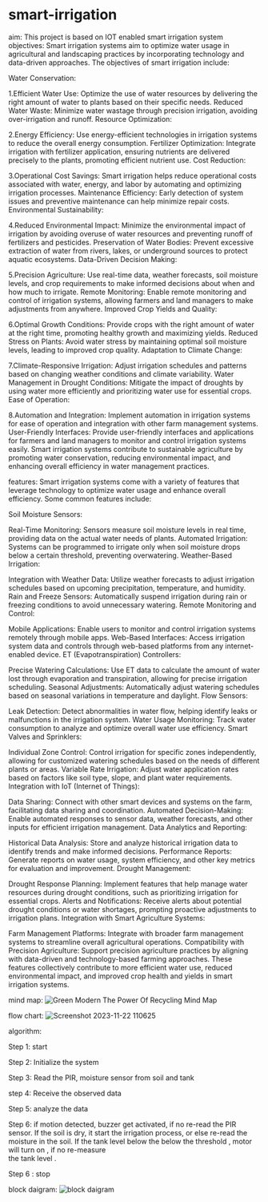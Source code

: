 # smart-irrigation
aim: This project is based on IOT enabled smart irrigation system
objectives: Smart irrigation systems aim to optimize water usage in agricultural and landscaping practices by incorporating technology and data-driven approaches. The objectives of smart irrigation include:

Water Conservation:

1.Efficient Water Use: Optimize the use of water resources by delivering the right amount of water to plants based on their specific needs.
Reduced Water Waste: Minimize water wastage through precision irrigation, avoiding over-irrigation and runoff.
Resource Optimization:

2.Energy Efficiency: Use energy-efficient technologies in irrigation systems to reduce the overall energy consumption.
Fertilizer Optimization: Integrate irrigation with fertilizer application, ensuring nutrients are delivered precisely to the plants, promoting efficient nutrient use.
Cost Reduction:

3.Operational Cost Savings: Smart irrigation helps reduce operational costs associated with water, energy, and labor by automating and optimizing irrigation processes.
Maintenance Efficiency: Early detection of system issues and preventive maintenance can help minimize repair costs.
Environmental Sustainability:

4.Reduced Environmental Impact: Minimize the environmental impact of irrigation by avoiding overuse of water resources and preventing runoff of fertilizers and pesticides.
Preservation of Water Bodies: Prevent excessive extraction of water from rivers, lakes, or underground sources to protect aquatic ecosystems.
Data-Driven Decision Making:

5.Precision Agriculture: Use real-time data, weather forecasts, soil moisture levels, and crop requirements to make informed decisions about when and how much to irrigate.
Remote Monitoring: Enable remote monitoring and control of irrigation systems, allowing farmers and land managers to make adjustments from anywhere.
Improved Crop Yields and Quality:

6.Optimal Growth Conditions: Provide crops with the right amount of water at the right time, promoting healthy growth and maximizing yields.
Reduced Stress on Plants: Avoid water stress by maintaining optimal soil moisture levels, leading to improved crop quality.
Adaptation to Climate Change:

7.Climate-Responsive Irrigation: Adjust irrigation schedules and patterns based on changing weather conditions and climate variability.
Water Management in Drought Conditions: Mitigate the impact of droughts by using water more efficiently and prioritizing water use for essential crops.
Ease of Operation:

8.Automation and Integration: Implement automation in irrigation systems for ease of operation and integration with other farm management systems.
User-Friendly Interfaces: Provide user-friendly interfaces and applications for farmers and land managers to monitor and control irrigation systems easily.
Smart irrigation systems contribute to sustainable agriculture by promoting water conservation, reducing environmental impact, and enhancing overall efficiency in water management practices.

features:
Smart irrigation systems come with a variety of features that leverage technology to optimize water usage and enhance overall efficiency. Some common features include:

Soil Moisture Sensors:

Real-Time Monitoring: Sensors measure soil moisture levels in real time, providing data on the actual water needs of plants.
Automated Irrigation: Systems can be programmed to irrigate only when soil moisture drops below a certain threshold, preventing overwatering.
Weather-Based Irrigation:

Integration with Weather Data: Utilize weather forecasts to adjust irrigation schedules based on upcoming precipitation, temperature, and humidity.
Rain and Freeze Sensors: Automatically suspend irrigation during rain or freezing conditions to avoid unnecessary watering.
Remote Monitoring and Control:

Mobile Applications: Enable users to monitor and control irrigation systems remotely through mobile apps.
Web-Based Interfaces: Access irrigation system data and controls through web-based platforms from any internet-enabled device.
ET (Evapotranspiration) Controllers:

Precise Watering Calculations: Use ET data to calculate the amount of water lost through evaporation and transpiration, allowing for precise irrigation scheduling.
Seasonal Adjustments: Automatically adjust watering schedules based on seasonal variations in temperature and daylight.
Flow Sensors:

Leak Detection: Detect abnormalities in water flow, helping identify leaks or malfunctions in the irrigation system.
Water Usage Monitoring: Track water consumption to analyze and optimize overall water use efficiency.
Smart Valves and Sprinklers:

Individual Zone Control: Control irrigation for specific zones independently, allowing for customized watering schedules based on the needs of different plants or areas.
Variable Rate Irrigation: Adjust water application rates based on factors like soil type, slope, and plant water requirements.
Integration with IoT (Internet of Things):

Data Sharing: Connect with other smart devices and systems on the farm, facilitating data sharing and coordination.
Automated Decision-Making: Enable automated responses to sensor data, weather forecasts, and other inputs for efficient irrigation management.
Data Analytics and Reporting:

Historical Data Analysis: Store and analyze historical irrigation data to identify trends and make informed decisions.
Performance Reports: Generate reports on water usage, system efficiency, and other key metrics for evaluation and improvement.
Drought Management:

Drought Response Planning: Implement features that help manage water resources during drought conditions, such as prioritizing irrigation for essential crops.
Alerts and Notifications: Receive alerts about potential drought conditions or water shortages, prompting proactive adjustments to irrigation plans.
Integration with Smart Agriculture Systems:

Farm Management Platforms: Integrate with broader farm management systems to streamline overall agricultural operations.
Compatibility with Precision Agriculture: Support precision agriculture practices by aligning with data-driven and technology-based farming approaches.
These features collectively contribute to more efficient water use, reduced environmental impact, and improved crop health and yields in smart irrigation systems.

mind map:
![Green Modern The Power Of Recycling Mind Map](https://github.com/JEEVAADKAR/smart-irrigation/assets/149662396/57235ac9-4c72-4a9f-a83f-0c7770672244)

flow chart:
![Screenshot 2023-11-22 110625](https://github.com/JEEVAADKAR/smart-irrigation/assets/149662396/ea965e09-d838-4a39-87e3-8b47f98f2c95)



algorithm: 

Step 1: start

Step 2: Initialize the system

Step 3: Read the PIR, moisture sensor from soil and tank

step 4: Receive the observed data 

Step 5: analyze the data

Step 6: if motion detected, buzzer get activated, if no re-read the PIR sensor.
             If the soil is dry, it start the irrigation process, or else re-read the moisture in the soil.
             If the tank level below the below the threshold , motor will turn on , if no re-measure   
              the tank level .
              
Step 6 : stop

block daigram:
![block daigram](https://github.com/JEEVAADKAR/smart-irrigation/assets/149662396/0a3a15a2-8739-42c2-88bb-9c0704ab1d9b)














